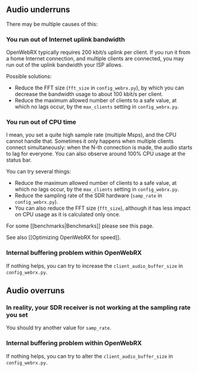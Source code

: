 ## Audio underruns

There may be multiple causes of this:

### You run out of Internet uplink bandwidth

OpenWebRX typically requires 200 kbit/s uplink per client. If you run it from a home Internet connection, and multiple clients are connected, you may run out of the uplink bandwidth your ISP allows. 

Possible solutions:
  * Reduce the FFT size (`fft_size` in `config_webrx.py`), by which you can decrease the bandwidth usage to about 100 kbit/s per client.
  * Reduce the maximum allowed number of clients to a safe value, at which no lags occur, by the `max_clients` setting in `config_webrx.py`.

### You run out of CPU time

I mean, you set a quite high sample rate (multiple Msps), and the CPU cannot handle that.
Sometimes it only happens when multiple clients connect simultaneously: when the N-th connection is made, the audio starts to lag for everyone. You can also observe around 100% CPU usage at the status bar.

You can try several things:
  * Reduce the maximum allowed number of clients to a safe value, at which no lags occur, by the  `max_clients` setting in `config_webrx.py`.
  * Reduce the sampling rate of the SDR hardware (`samp_rate` in `config_webrx.py`).
  * You can also reduce the FFT size (`fft_size`), although it has less impact on CPU usage as it is calculated only once.

For some [[benchmarks|Benchmarks]] please see this page.

See also [[Optimizing OpenWebRX for speed]].

### Internal buffering problem within OpenWebRX
If nothing helps, you can try to increase the `client_audio_buffer_size` in `config_webrx.py`.

## Audio overruns

### In reality, your SDR receiver is not working at the sampling rate you set
You should try another value for `samp_rate`.

### Internal buffering problem within OpenWebRX
If nothing helps, you can try to alter the `client_audio_buffer_size` in `config_webrx.py`.
